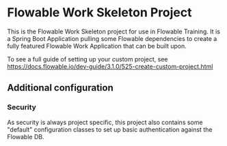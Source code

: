 # Flowable Work Skeleton Project

This is the Flowable Work Skeleton project for use in Flowable Training.
It is a Spring Boot Application pulling some Flowable dependencies to create a fully featured
Flowable Work Application that can be built upon.

To see a full guide of setting up your custom project, see https://docs.flowable.io/dev-guide/3.1.0/525-create-custom-project.html

## Additional configuration

### Security
As security is always project specific, this project also contains some "default"
configuration classes to set up basic authentication against the Flowable DB.
